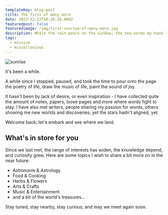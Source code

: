 ```yaml
---
templateKey: blog-post
title: The first of many more
date: 2023-12-22T00:26:10.000Z
featuredpost: false
featuredimage: /img/first-sunrise-of-many-more.jpg
description: While the rain pours on the window, the tea warms my hand as my pen is flowing onto the paper, letting the bubbling ideas out of my head.
tags:
  - missive
  - miscellanious
---
```

![sunrise](/img/first-sunrise-of-many-more.jpg)

It's been a while.

A while since I stopped, paused, and took the time to pour onto the page the poetry of life, draw the music of life, paint the sound of joy. 

It hasn't been by lack of desire, or even inspiration - I have collected quite the amount of notes, papers, loose pages and more where words fight to stay. I have also met writers, people sharing my passion for words, others showing me new worlds and discoveries; yet the stars hadn't aligned, yet.

Welcome back, let's embark and see where we land.


## What's in store for you

Since we last met, the range of interests has widen, the knowledge depend, and curiosity grew. Here are some topics I wish to share a bit more on in the near future:

* Astrononie & Astrology
* Food & Cooking
* Herbs & Flowers
* Arts & Crafts
* Music & Entertainment
* and a bit of the world's treasures...

Stay tuned, stay nearby, stay curious; and may we meet again soon.
